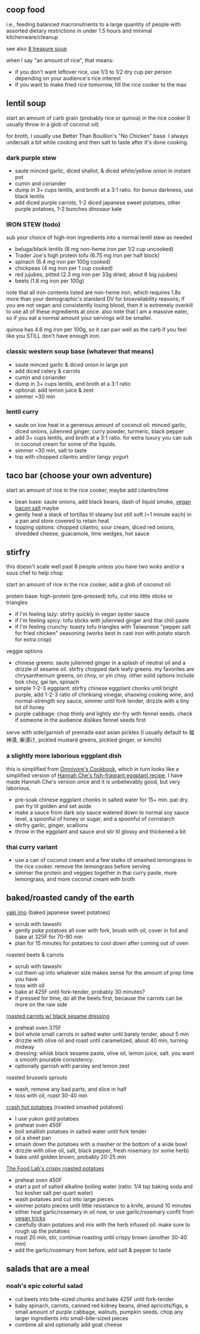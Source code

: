 coop food
---
i.e., feeding balanced macronutrients to a large quantity of people with assorted dietary restrictions in under 1.5 hours and minimal kitchenware/cleanup

see also [8 treasure soup](eight_treasure_soup.md)

when I say "an amount of rice", that means:
- if you don't want leftover rice, use 1/3 to 1/2 dry cup per person depending on your audience's rice interest
- if you want to make fried rice tomorrow, fill the rice cooker to the max

## lentil soup

start an amount of carb grain (probably rice or quinoa) in the rice cooker (I usually throw in a glob of coconut oil)

for broth, I usually use Better Than Bouillon's "No Chicken" base. I always undersalt a bit while cooking and then salt to taste after it's done cooking.

### dark purple stew
- saute minced garlic, diced shallot, & diced white/yellow onion in instant pot
- cumin and coriander
- dump in 3+ cups lentils, and broth at a 3:1 ratio. for bonus darkness, use black lentils
- add diced purple carrots, 1-2 diced japanese sweet potatoes, other purple potatoes, 1-2 bunches dinosaur kale

### IRON STEW (todo)
sub your choice of high-iron ingredients into a normal lentil stew as needed
- beluga/black lentils (8 mg non-heme iron per 1/2 cup uncooked)
- Trader Joe's high protein tofu (6.75 mg iron per half block)
- spinach (6.4 mg iron per 100g cooked)
- chickpeas (4 mg iron per 1 cup cooked)
- red jujubes, pitted (2.3 mg iron per 33g dried, about 6 big jujubes)
- beets (1.8 mg iron per 100g)

note that all iron contents listed are non-heme iron, which requires 1.8x more than your demographic's standard DV for bioavailability reasons; if you are not vegan and consistently losing blood, then it is extremely overkill to use all of these ingredients at once. also note that I am a massive eater, so if you eat a normal amount your servings will be smaller.

quinoa has 4.6 mg iron per 100g, so it can pair well as the carb if you feel like you STILL don't have enough iron.

### classic western soup base (whatever that means)
- saute minced garlic & diced onion in large pot
- add diced celery & carrots
- cumin and coriander
- dump in 3+ cups lentils, and broth at a 3:1 ratio
- optional: add lemon juice & zest
- simmer ~30 min

### lentil curry
- saute on low heat in a generous amount of coconut oil: minced garlic, diced onions, julienned ginger, curry powder, turmeric, black pepper
- add 3+ cups lentils, and broth at a 3:1 ratio. for extra luxury you can sub in coconut cream for some of the liquids.
- simmer ~30 min, salt to taste
- top with chopped cilantro and/or tangy yogurt

## taco bar (choose your own adventure)

start an amount of rice in the rice cooker, maybe add cilantro/lime

- bean base: saute onions, add black beans, dash of liquid smoke, [vegan bacon salt](../spices/vegan_bacon_salt.md) maybe
- gently heat a stack of tortillas til steamy but still soft (~1 minute each) in a pan and store covered to retain heat
- topping options: chopped cilantro, sour cream, diced red onions, shredded cheese, guacamole, lime wedges, hot sauce

## stirfry

this doesn't scale well past 8 people unless you have two woks and/or a sous chef to help chop

start an amount of rice in the rice cooker, add a glob of coconut oil

protein base: high-protein (pre-pressed) tofu, cut into little sticks or triangles
- if I'm feeling lazy: stirfry quickly in vegan oyster sauce
- if I'm feeling spicy: tofu sticks with julienned ginger and thai chili paste
- if I'm feeling crunchy: toasty tofu triangles with Taiwanese "pepper salt for fried chicken" seasoning (works best in cast iron with potato starch for extra crisp)

veggie options
- chinese greens: saute julienned ginger in a splash of neutral oil and a drizzle of sesame oil. stirfry chopped dark leafy greens. my favorites are chrysanthemum greens, on choy, or yin choy. other solid options include bok choy, gai lan, spinach
- simple 1-2-3 eggplant: stirfry chinese eggplant chonks until bright purple, add 1-2-3 ratio of chinkiang vinegar, shaoxing cooking wine, and normal-strength soy sauce, simmer until fork tender, drizzle with a tiny bit of honey
- purple cabbage: chop thinly and lightly stir-fry with fennel seeds. check if someone in the audience dislikes fennel seeds first

serve with side/garnish of premade east asian pickles (I usually default to 福神漬, 柴漬け, pickled mustard greens, pickled ginger, or kimchi)

### a slightly more laborious eggplant dish

this is simplified from [Omnivore's Cookbook](https://omnivorescookbook.com/chinese-eggplant-with-garlic-sauce), which in turn looks like a simplified version of [Hannah Che's fish-fragrant eggplant recipe](https://www.simplyrecipes.com/hannah-che-fish-fragrant-eggplant-6890589). I have made Hannah Che's version once and it is unbelievably good, but very laborious.

- pre-soak chinese eggplant chonks in salted water for 15+ min. pat dry. pan fry til golden and set aside
- make a sauce from dark soy sauce watered down to normal soy sauce level, a spoonful of honey or sugar, and a spoonful of cornstarch
- stirfry garlic, ginger, scallions
- throw in the eggplant and sauce and stir til glossy and thickened a bit

### thai curry variant

- use a can of coconut cream and a few stalks of smashed lemongrass in the rice cooker. remove the lemongrass before serving
- simmer the protein and veggies together in thai curry paste, more lemongrass, and more coconut cream with broth

## baked/roasted candy of the earth

[yaki imo](https://www.okonomikitchen.com/baked-japanese-sweet-potatoes-yaki-imo/) (baked japanese sweet potatoes)
- scrub with tawashi
- gently poke potatoes all over with fork, brush with oil, cover in foil and bake at 325F for 70-90 min
- plan for 15 minutes for potatoes to cool down after coming out of oven

roasted beets & carrots
- scrub with tawashi
- cut them up into whatever size makes sense for the amount of prep time you have
- toss with oil
- bake at 425F until fork-tender, probably 30 minutes?
- if pressed for time, do all the beets first, because the carrots can be more on the raw side

[roasted carrots w/ black sesame dressing](https://www.seriouseats.com/roasted-carrots-black-sesame-dressing-recipe)
- preheat oven 375F
- boil whole small carrots in salted water until barely tender, about 5 min
- drizzle with olive oil and roast until caramelized, about 40 min, turning midway
- dressing: whisk black sesame paste, olive oil, lemon juice, salt. you want a smooth pourable consistency.
- optionally garnish with parsley and lemon zest

roasted brussels sprouts
- wash, remove any bad parts, and slice in half
- toss with oil, roast 30-40 min

[crash hot potatoes](https://www.thepioneerwoman.com/food-cooking/recipes/a10944/crash-hot-potatoes/) (roasted smashed potatoes)
- I use yukon gold potatoes
- preheat oven 450F
- boil smallish potatoes in salted water until fork tender
- oil a sheet pan
- smash down the potatoes with a masher or the bottom of a wide bowl
- drizzle with olive oil, salt, black pepper, fresh rosemary (or some herb)
- bake until golden brown, probably 20-25 min

[The Food Lab's crispy roasted potatoes](https://www.seriouseats.com/the-best-roast-potatoes-ever-recipe)
- preheat oven 450F
- start a pot of salted alkaline boiling water (ratio: 1/4 tsp baking soda and 1oz kosher salt per quart water)
- wash potatoes and cut into large pieces
- simmer potato pieces until little resistance to a knife, around 10 minutes
- either heat garlic/rosemary in oil now, or use garlic/rosemary confit from [vegan tricks](vegan_tricks.md)
- carefully drain potatoes and mix with the herb infused oil. make sure to rough up the potatoes
- roast 20 min, stir, continue roasting until crispy brown (another 30-40 min)
- add the garlic/rosemary from before, add salt & pepper to taste

## salads that are a meal

### noah's epic colorful salad

- cut beets into bite-sized chunks and bake 425F until fork-tender
- baby spinach, carrots, canned red kidney beans, dried apricots/figs, a small amount of purple cabbage, walnuts, pumpkin seeds. chop any larger ingredients into small-bite-sized pieces
- combine all and optionally add goat cheese
